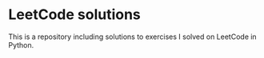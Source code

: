 # LeetCode solutions

This is a repository including solutions to exercises I solved on LeetCode in Python.